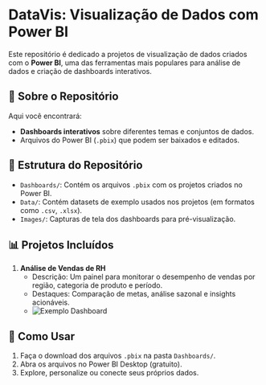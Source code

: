 # DataVis: Visualização de Dados com Power BI

Este repositório é dedicado a projetos de visualização de dados criados com o **Power BI**, uma das ferramentas mais populares para análise de dados e criação de dashboards interativos.

## 📝 Sobre o Repositório
Aqui você encontrará:
- **Dashboards interativos** sobre diferentes temas e conjuntos de dados.
- Arquivos do Power BI (`.pbix`) que podem ser baixados e editados.

## 📂 Estrutura do Repositório
- `Dashboards/`: Contém os arquivos `.pbix` com os projetos criados no Power BI.
- `Data/`: Contém datasets de exemplo usados nos projetos (em formatos como `.csv`, `.xlsx`).
- `Images/`: Capturas de tela dos dashboards para pré-visualização.

## 📊 Projetos Incluídos
1. **Análise de Vendas de RH**
   - Descrição: Um painel para monitorar o desempenho de vendas por região, categoria de produto e período.
   - Destaques: Comparação de metas, análise sazonal e insights acionáveis.
   - ![Exemplo Dashboard](Images/vendas_2025.png)



## 🚀 Como Usar
1. Faça o download dos arquivos `.pbix` na pasta `Dashboards/`.
2. Abra os arquivos no Power BI Desktop (gratuito).
3. Explore, personalize ou conecte seus próprios dados.


